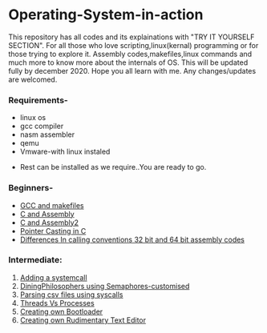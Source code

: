 # Operating-System-in-action
This repository has all codes  and its explainations with "TRY IT YOURSELF SECTION".
For all those who love scripting,linux(kernal) programming or for those trying to explore it.
Assembly codes,makefiles,linux commands and much more to know more about the internals of OS.
This will be updated fully by december 2020.
Hope you all learn with me.
Any changes/updates are welcomed.

### Requirements-
* linux os
* gcc compiler
* nasm assembler
* qemu 
* Vmware-with linux instaled
- Rest can be installed as we require..You are ready to go.

### Beginners-
- [GCC and makefiles](Just_beginner_things/Compilation&Makefiles/README.md)
- [C and Assembly](Just_beginner_things/Combining_C&Assembly/README.md)
- [C and Assembly2](Just_beginner_things/A1/README.md)
- [Pointer Casting in C](Just_beginner_things/pointer_casting/README.md)
- [Differences In calling conventions 32 bit and 64 bit assembly codes](Just_beginner_things/A2/README.md)

### Intermediate:
  1. [Adding a systemcall](Adding_Syscall/README.MD)
  2. [DiningPhilosophers using Semaphores-customised](ModifiedDiningPhilosophers/README.MD)
  3. [Parsing csv files using syscalls](Read_csv_using_syscalls/README.MD)
  4. [Threads Vs Processes](PthreadVsFork/README.MD)
  5. [Creating own Bootloader](Bootloader/README.MD)
  6. [Creating own Rudimentary Text Editor](Rudimentary_text_editor/README.MD)
